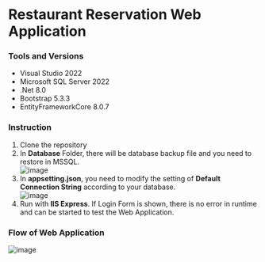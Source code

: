 # Restaurant Reservation Web Application
### Tools and Versions
* Visual Studio 2022
* Microsoft SQL Server 2022
* .Net 8.0
* Bootstrap 5.3.3
* EntityFrameworkCore 8.0.7
### Instruction
1. Clone the repository
2. In **Database** Folder, there will be database backup file and you need to restore in MSSQL. <br> ![image](https://github.com/user-attachments/assets/0e7677f1-76ff-4060-b2a4-b24811c4f80f)
3. In **appsetting.json**, you need to modify the setting of **Default Connection String** according to your database.<br>![image](https://github.com/user-attachments/assets/5baaf370-81a7-4007-9cc7-7431e365339d)
4. Run with **IIS Express**. If Login Form is shown, there is no error in runtime and can be started to test the Web Application.
### Flow of Web Application  
![image](https://github.com/user-attachments/assets/db5d6ee0-2ed5-4883-bf68-70760bebcea3)
